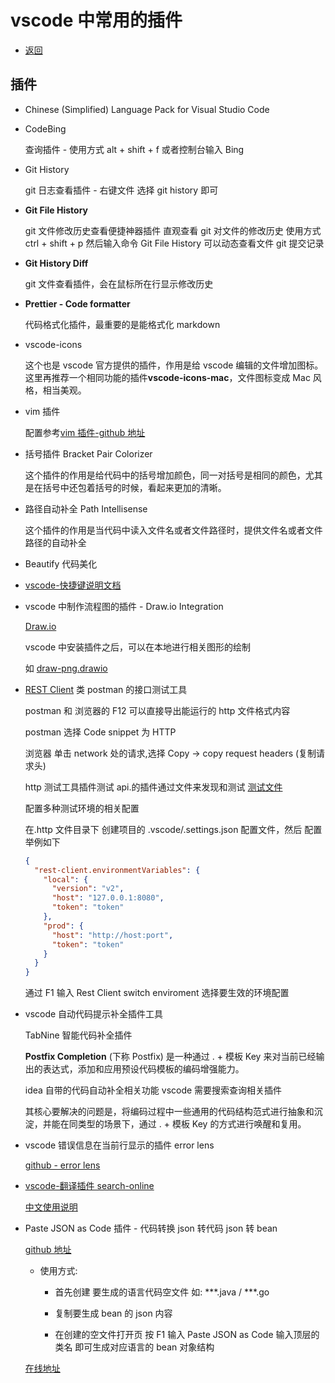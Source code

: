 # vscode 中常用的插件

- [返回](./README.md)

## 插件

- Chinese (Simplified) Language Pack for Visual Studio Code

- CodeBing

  查询插件 - 使用方式 alt + shift + f 或者控制台输入 Bing

- Git History

  git 日志查看插件 - 右键文件 选择 git history 即可

- **Git File History**

  git 文件修改历史查看便捷神器插件 直观查看 git 对文件的修改历史 使用方式 ctrl + shift + p 然后输入命令 Git File History 可以动态查看文件 git 提交记录

- **Git History Diff**

  git 文件查看插件，会在鼠标所在行显示修改历史

- **Prettier - Code formatter**

  代码格式化插件，最重要的是能格式化 markdown

- vscode-icons

  这个也是 vscode 官方提供的插件，作用是给 vscode 编辑的文件增加图标。这里再推荐一个相同功能的插件**vscode-icons-mac**，文件图标变成 Mac 风格，相当美观。

- vim 插件

  配置参考[vim 插件-github 地址](https://github.com/vscodevim/vim)

- 括号插件 Bracket Pair Colorizer

  这个插件的作用是给代码中的括号增加颜色，同一对括号是相同的颜色，尤其是在括号中还包着括号的时候，看起来更加的清晰。

- 路径自动补全 Path Intellisense

  这个插件的作用是当代码中读入文件名或者文件路径时，提供文件名或者文件路径的自动补全

- Beautify 代码美化

- [vscode-快捷键说明文档](https://code.visualstudio.com/shortcuts/keyboard-shortcuts-windows.pdf)

- vscode 中制作流程图的插件 - Draw.io Integration

  [Draw.io](https://app.diagrams.net/)

  vscode 中安装插件之后，可以在本地进行相关图形的绘制

  如 [draw-png.drawio](./draw-png.drawio)

- [REST Client](https://github.com/Huachao/vscode-restclient) 类 postman 的接口测试工具

  postman 和 浏览器的 F12 可以直接导出能运行的 http 文件格式内容

  postman 选择 Code snippet 为 HTTP

  浏览器 单击 network 处的请求,选择 Copy -> copy request headers (复制请求头)

  http 测试工具插件测试 api.的插件通过文件来发现和测试 [测试文件](./restclient.http)

  配置多种测试环境的相关配置

  在.http 文件目录下 创建项目的 .vscode/.settings.json 配置文件，然后 配置举例如下

  ```json
  {
    "rest-client.environmentVariables": {
      "local": {
        "version": "v2",
        "host": "127.0.0.1:8080",
        "token": "token"
      },
      "prod": {
        "host": "http://host:port",
        "token": "token"
      }
    }
  }
  ```

  通过 F1 输入 Rest Client switch enviroment 选择要生效的环境配置

- vscode 自动代码提示补全插件工具

  TabNine 智能代码补全插件

  **Postfix Completion** (下称 Postfix) 是一种通过 . + 模板 Key 来对当前已经输出的表达式，添加和应用预设代码模板的编码增强能力。

  idea 自带的代码自动补全相关功能 vscode 需要搜索查询相关插件

  其核心要解决的问题是，将编码过程中一些通用的代码结构范式进行抽象和沉淀，并能在同类型的场景下，通过 . + 模板 Key 的方式进行唤醒和复用。

- vscode 错误信息在当前行显示的插件 error lens

  [github - error lens](https://github.com/usernamehw/vscode-error-lens)

- [vscode-翻译插件 search-online](https://github.com/Wscats/search-online)

  [中文使用说明](https://gitee.com/wscats/search-online/blob/master/README.CN.md)

- Paste JSON as Code 插件 - 代码转换 json 转代码 json 转 bean

  [github 地址](https://github.com/quicktype/quicktype)

  - 使用方式:

    - 首先创建 要生成的语言代码空文件 如: \*\*\*.java / \*\*\*.go

    - 复制要生成 bean 的 json 内容

    - 在创建的空文件打开页 按 F1 输入 Paste JSON as Code 输入顶层的类名 即可生成对应语言的 bean 对象结构

  [在线地址](https://quicktype.io/)
